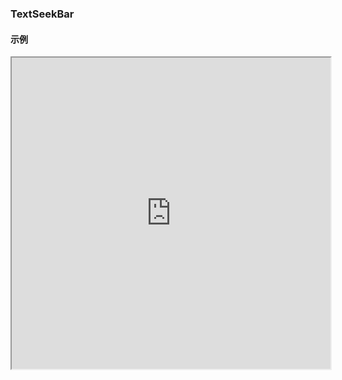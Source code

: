 ### TextSeekBar

#### 示例

<iframe height=498 width=510 src="https://github.com/xintanggithub/TextSeekBar/blob/master/use_screen.mov">



#### 1.使用

```xml
    <com.tson.text.seekbar.TextSeekBar
        android:id="@+id/seekbar"
        android:layout_width="match_parent"
        android:layout_height="30dp"
        android:layout_margin="10dp"
        app:progress="20"
        app:thumbHeight="20dp"
        app:thumbOffset="2dp"
        app:thumbText="thumbText"
        app:thumbType="round"
        app:thumbWidth="60dp" />
```



#### 2.参数说明

| 自定义属性                  | 说明                                                         |
| --------------------------- | ------------------------------------------------------------ |
| thumbText                   | thumbText的文本内容，代码中可通过setPercent修改              |
| thumbTextSize               | thumbText的字体大小                                          |
| thumbTextColor              | thumbText订单字体颜色                                        |
| prospectProgressBarHeight   | 前景进度条高度                                               |
| prospectProgressBarColor    | 前景进度条颜色                                               |
| prospectProgressBarOffset   | 前景进度条触发偏移量，如：触碰前高度为10，触碰后高度变为10+该属性值 ，体现触摸反馈，设置为0，则无效果 |
| backgroundProgressBarHeight | 背景进度条高度                                               |
| backgroundProgressBarColor  | 背景进度条颜色                                               |
| backgroundProgressBarOffset | 背景进度条触发偏移量                                         |
| thumbBackgroundColor        | thumbBar的背景色                                             |
| thumbOffset                 | thumbBar的触发偏移量，和前景与背景不同，这个是当前高度减去当前偏移量 |
| thumbWidth                  | thumbBar的宽度，如果不设置，则宽度基于thumbText动态生成 ，如果也没设置thumbText，则thumbBar根据thumbType显示为正方形或圆形 |
| thumbHeight                 | thumbBar的高度，不设置，默认为当前TextSeekBar的高度          |
| thumbType                   | thumbBar形状类型，当前支持square 矩形 和round 圆形           |
| progress                    | 设置默认进度                                                 |



#### 3.方法介绍

- 进度回调

```kotlin
seekbar.addOnChangeListener(object : SeekBarViewOnChangeListener {
            override fun touch(percent: Float, eventType: Int) {
                when (eventType) {
                    UP -> { // 手指触发抬起
                    }
                    MOVE -> { // 进度变更 or 手指滑动
                    }
                    DOWN -> { // 手指暗笑
                    }
                }
            }
        })
```

- 更新文本和进度

```kotlin
seekbar.setPercent("float 类型进度，0~1") // 该方法的文本内容沿用上一次设置的，如果从来没设置过，则显示空

seekbar.setPercent("float 类型进度，0~1",”需要显示的内容“)
```

- 禁用与启用

```kotlin
seekbar.isEnable = true  // 是否禁用，如果 为 true 禁用， false 不禁用，默认 false
```

